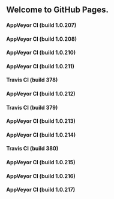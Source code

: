 ## Welcome to GitHub Pages.

#### AppVeyor CI (build 1.0.207)

#### AppVeyor CI (build 1.0.208)

#### AppVeyor CI (build 1.0.210)

#### AppVeyor CI (build 1.0.211)

#### Travis CI (build 378)

#### AppVeyor CI (build 1.0.212)

#### Travis CI (build 379)

#### AppVeyor CI (build 1.0.213)

#### AppVeyor CI (build 1.0.214)

#### Travis CI (build 380)

#### AppVeyor CI (build 1.0.215)

#### AppVeyor CI (build 1.0.216)

#### AppVeyor CI (build 1.0.217)
